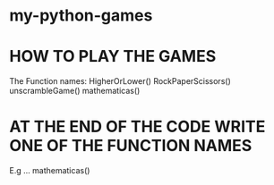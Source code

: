# my-python-games

# HOW TO PLAY THE GAMES

The Function names:
HigherOrLower()
RockPaperScissors()
unscrambleGame()
mathematicas()

# AT THE END OF THE CODE WRITE ONE OF THE FUNCTION NAMES
E.g ... mathematicas()